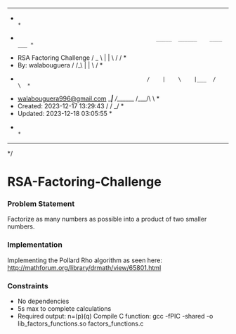
******************************************************************************
*                                                                            *
*                                                 _____  ______    ____  ___ *
*    RSA Factoring Challenge                     /  _  \ |    |    \   \/  / *
*    By: walabouguera                           /  /_\  \|    |     \     /  *
*                                              /    |    \    |___  /     \  *
*    <walabouguera996@gmail.com>               \____|__  /_______ \/___/\  \ *
*    Created: 2023-12-17 13:29:43                      \/        \/      \_/ *
*    Updated: 2023-12-18 03:05:55                                            *
*                                                                            *
******************************************************************************
*/



# RSA-Factoring-Challenge

### Problem Statement

Factorize as many numbers as possible into a product of two smaller numbers.

### Implementation

Implementing the Pollard Rho algorithm as seen here:
http://mathforum.org/library/drmath/view/65801.html

### Constraints

* No dependencies
* 5s max to complete calculations
* Required output: n=(p)(q)
Compile C function: gcc -fPIC -shared -o lib_factors_functions.so factors_functions.c
